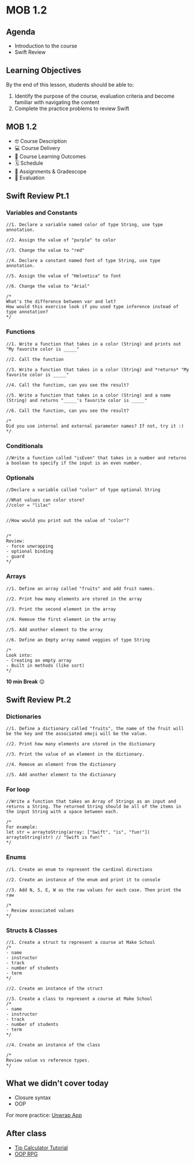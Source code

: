 # MOB 1.2

<!-- ## [Slides](https://make-school-courses.github.io/MOB-1.2-Introduction-to-iOS-Development/Slides/00-Swift-Review/README.html ':ignore') -->

<!-- > -->

## Agenda

- Introduction to the course
- Swift Review

<!-- > -->

## Learning Objectives

By the end of this lesson, students should be able to:

1. Identify the purpose of the course, evaluation criteria and become familiar with navigating the content
1. Complete the practice problems to review Swift

<!-- > -->

## MOB 1.2

- 🤓 Course Description
- 💻 Course Delivery
- 🧠 Course Learning Outcomes
- 🗓 Schedule
- 📓 Assignments & Gradescope
- 💯 Evaluation

<!-- > -->

## Swift Review Pt.1

### Variables and Constants

```
//1. Declare a variable named color of type String, use type annotation.

//2. Assign the value of "purple" to color

//3. Change the value to "red"

//4. Declare a constant named font of type String, use type annotation.

//5. Assign the value of "Helvetica" to font

//6. Change the value to "Arial"

/*
What's the difference between var and let?
How would this exercise look if you used type inference instead of type annotation?
*/
```

### Functions

```
//1. Write a function that takes in a color (String) and prints out "My favorite color is _____"

//2. Call the function

//3. Write a function that takes in a color (String) and *returns* "My favorite color is _____"

//4. Call the function, can you see the result? 

//5. Write a function that takes in a color (String) and a name (String) and returns "_____'s favorite color is _____"

//6. Call the function, can you see the result? 

/*
Did you use internal and external parameter names? If not, try it :)
*/
```

### Conditionals

```
//Write a function called "isEven" that takes in a number and returns a boolean to specify if the input is an even number.

```


### Optionals

```
//Declare a variable called "color" of type optional String

//What values can color store?
//color = "lilac"


//How would you print out the value of "color"?


/*
Review:
- force unwrapping
- optional binding
- guard 
*/
```
### Arrays

```
//1. Define an array called "fruits" and add fruit names.

//2. Print how many elements are stored in the array

//3. Print the second element in the array

//4. Remove the first element in the array

//5. Add another element to the array

//6. Define an Empty array named veggies of type String

/*
Look into:
- Creating an empty array
- Built in methods (like sort)
*/
```


<!-- > -->

**10 min Break** 😌

<!-- > -->

## Swift Review Pt.2

### Dictionaries

```
//1. Define a dictionary called "fruits", the name of the fruit will be the key and the associated emoji will be the value.

//2. Print how many elements are stored in the dictionary

//3. Print the value of an element in the dictionary.

//4. Remove an element from the dictionary

//5. Add another element to the dictionary

```
### For loop

```
//Write a function that takes an Array of Strings as an input and returns a String. The returned String should be all of the items in the input String with a space between each.

/*
For example:
let str = arraytoString(array: ["Swift", "is", "fun!"])
arraytoString(str) // "Swift is fun!"
*/

```

### Enums

```
//1. Create an enum to represent the cardinal directions

//2. Create an instance of the enum and print it to console

//3. Add N, S, E, W as the raw values for each case. Then print the raw 

/*
- Review associated values
*/
```

### Structs & Classes

```
//1. Create a struct to represent a course at Make School
/*
- name
- instructor
- track
- number of students
- term
*/

//2. Create an instance of the struct

//3. Create a class to represent a course at Make School
/*
- name
- instructor
- track
- number of students
- term
*/

//4. Create an instance of the class

/*
Review value vs reference types.
*/
```

<!-- > -->

## What we didn't cover today

- Closure syntax
- OOP

For more practice: [Unwrap App](https://apps.apple.com/us/app/unwrap/id1440611372)

<!-- > -->

## After class

- [Tip Calculator Tutorial](https://makeschool.org/mediabook/oa/tutorials/build-a-tip-calculator-in-swift-4/intro-tip-calculator/)
- [OOP RPG](https://github.com/Tech-at-DU/oop-rpg)
